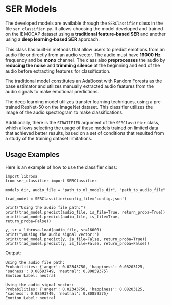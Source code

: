 # SER Models

The developed models are available through the `SERClassifier` class in the file `ser_classifier.py`. It allows choosing the model developed and trained on the IEMOCAP dataset using a **traditional feature-based SER** and another using a **deep learning-based SER** approach.

This class has built-in methods that allow users to predict emotions from an audio file or directly from an audio vector. The audio must have **16000 Hz** frequency and be **mono** channel. The class also **preprocesses** the audio by **reducing the noise** and **trimming silence** at the beginning and end of the audio before extracting features for classification.

The traditional model constitutes an AdaBoost with Random Forests as the base estimator and utilizes manually extracted audio features from the audio signals to make emotional predictions.

The deep learning model utilizes transfer learning techniques, using a pre-trained ResNet-50 on the ImageNet dataset. This classifier utilizes the image of the audio spectrogram to make classifications.

Additionally, there is the `STRATIFIED` argument of the `SERClassifier` class, which allows selecting the usage of these models trained on limited data that achieved better results, based on a set of conditions that resulted from a study of the training dataset limitations.

## Usage Examples

Here is an example of how to use the classifier class:

    import librosa
    from ser_classifier import SERClassifier

    models_dir, audio_file = "path_to_ml_models_dir", "path_to_audio_file"

    trad_model = SERClassifier(config_file='config.json')

    print("Using the audio file path:")
    print(trad_model.predict(audio_file, is_file=True, return_proba=True))
    print(trad_model.predict(audio_file, is_file=True, return_proba=False))

    y, sr = librosa.load(audio_file, sr=16000)
    print("\nUsing the audio signal vector:")
    print(trad_model.predict(y, is_file=False, return_proba=True))
    print(trad_model.predict(y, is_file=False, return_proba=False))

Output:

    Using the audio file path:
    Probabilities: {'anger': 0.02343750, 'happiness': 0.08203125, 'sadness': 0.08593749, 'neutral': 0.80859375}
    Emotion Label: neutral

    Using the audio signal vector:
    Probabilities: {'anger': 0.02343750, 'happiness': 0.08203125, 'sadness': 0.08593749, 'neutral': 0.80859375}
    Emotion Label: neutral
